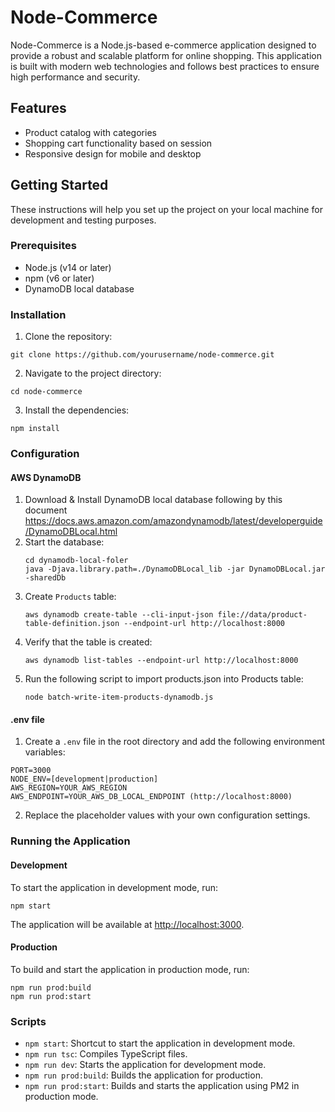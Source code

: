 
# Node-Commerce
Node-Commerce is a Node.js-based e-commerce application designed to provide a robust and scalable platform for online shopping. This application is built with modern web technologies and follows best practices to ensure high performance and security.

## Features
- Product catalog with categories
- Shopping cart functionality based on session
- Responsive design for mobile and desktop

## Getting Started
These instructions will help you set up the project on your local machine for development and testing purposes.

### Prerequisites
- Node.js (v14 or later)
- npm (v6 or later)
- DynamoDB local database

### Installation

1. Clone the repository:

```
git clone https://github.com/yourusername/node-commerce.git
```

2. Navigate to the project directory:

```
cd node-commerce
```

3. Install the dependencies:

```
npm install
```


### Configuration

#### AWS DynamoDB

1. Download & Install DynamoDB local database following by this document https://docs.aws.amazon.com/amazondynamodb/latest/developerguide/DynamoDBLocal.html
2. Start the database:
	```
	cd dynamodb-local-foler
	java -Djava.library.path=./DynamoDBLocal_lib -jar DynamoDBLocal.jar -sharedDb
	```
3. Create `Products`  table:
	```
	aws dynamodb create-table --cli-input-json file://data/product-table-definition.json --endpoint-url http://localhost:8000
	```
4. Verify that the table is created:
	```
	aws dynamodb list-tables --endpoint-url http://localhost:8000
	```
5. Run the following script to import products.json into Products table:
	```
    node batch-write-item-products-dynamodb.js
    ```

#### .env file

1. Create a `.env` file in the root directory and add the following environment variables:

```
PORT=3000
NODE_ENV=[development|production]
AWS_REGION=YOUR_AWS_REGION
AWS_ENDPOINT=YOUR_AWS_DB_LOCAL_ENDPOINT (http://localhost:8000)
```
2. Replace the placeholder values with your own configuration settings.


### Running the Application

#### Development
To start the application in development mode, run:

```
npm start
```

The application will be available at [http://localhost:3000](http://localhost:3000).

#### Production
To build and start the application in production mode, run:

```
npm run prod:build
npm run prod:start
```

### Scripts

- `npm start`: Shortcut to start the application in development mode.
- `npm run tsc`: Compiles TypeScript files.
- `npm run dev`: Starts the application for development mode.
- `npm run prod:build`: Builds the application for production.
- `npm run prod:start`: Builds and starts the application using PM2 in production mode.
